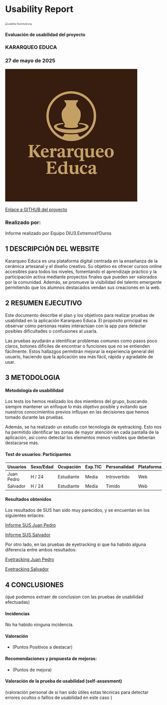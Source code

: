 # Usability Report

<img src="https://encrypted-tbn0.gstatic.com/images?q=tbn:ANd9GcRF017nhV-TFmNER2OM8UbXtdN6xwAKBYrv0i6onNfKu6Yn0BV0RK6aiOroeXl73LSY-B0&usqp=CAU" alt="usability Download png" style="zoom:50%;" />

#### Evaluación de usabilidad del proyecto 

### KARARQUEO EDUCA

### 27 de mayo de 2025

![img Proyecto](https://github.com/DIU3-Mamallema/UX_CaseStudy/raw/08f10992b995f9e2cbe0215212121bc4fd4ed86f/P3/Logo%20peque%C3%B1o.png)

[Enlace a GITHUB del proyecto](https://github.com/DIU3-Mamallema/UX_CaseStudy)

### Realizado por:

Informe realizado por Equipo DIU3.ExtremosYDuros


## 1 DESCRIPCIÓN DEL WEBSITE

Kararqueo Educa es una plataforma digital centrada en la enseñanza de la cerámica artesanal y el diseño creativo. Su objetivo es ofrecer cursos online accesibles para todos los niveles, fomentando el aprendizaje práctico y la participación activa mediante proyectos finales que pueden ser valorados por la comunidad. Además, se promueve la visibilidad del talento emergente permitiendo que los alumnos destacados vendan sus creaciones en la web.

 
## 2 RESUMEN EJECUTIVO

Este documento describe el plan y los objetivos para realizar pruebas de usabilidad en la aplicación Kararqueo Educa. El propósito principal es observar cómo personas reales interactúan con la app para detectar posibles dificultades o confusiones al usarla.

Las pruebas ayudarán a identificar problemas comunes como pasos poco claros, botones difíciles de encontrar o funciones que no se entienden fácilmente. Estos hallazgos permitirán mejorar la experiencia general del usuario, haciendo que la aplicación sea más fácil, rápida y agradable de usar.


## 3 METODOLOGIA 

#### Metodología de usabililidad

Los tests los hemos realizado los dos miembros del grupo, buscando siempre mantener un enfoque lo más objetivo posible y evitando que nuestros conocimientos previos influyan en las decisiones que hemos tomado durante las pruebas.

Además, se ha realizado un estudio con tecnología de eyetracking. Esto nos ha permitido identificar las zonas de mayor atención en cada pantalla de la aplicación, así como detectar los elementos menos visibles que deberían destacarse más.
 

#### Test de usuarios: Participantes

| Usuarios | Sexo/Edad     | Ocupación   |  Exp.TIC    | Personalidad | Plataforma | Caso
| ------------- | -------- | ----------- | ----------- | -----------  | ---------- | ----
| Juan Pedro    | H / 24   | Estudiante  | Media       | Introvertido | Web        | B 
| Salvador      | H / 24   | Estudiante  | Media       | Timido       | Web        | B 


#### Resultados obtenidos

Los resultados de SUS han sido muy parecidos, y se encuentan en los siguientes enlaces:

[Informe SUS Juan Pedro](SUS_JuanPedro.pdf)

[Informe SUS Salvador](SUS_Salvador.pdf)

Por otro lado, en las pruebas de eyetracking si que ha habido alguna diferencia entre ambos resultados:

[Eyetracking Juan Pedro](EyetrackingJuanPedro.png)

[Eyetracking Salvador](EyetrackingSalvador.png)


## 4 CONCLUSIONES 



(qué podemos extraer de conclusion con las pruebas de usabilidad efectuadas)



#### Incidencias

No ha habido ninguna incidencia.


#### Valoración 

* (Puntos Positivos a destacar)



#### Recomendaciones y propuesta de mejoras: 

* (Puntos de mejora)







#### Valoración de la prueba de usabilidad (self-assesment)

(valoración personal de si han sido útiles estas técnicas para detectar errores ocultos o falllos de usabilidad en este caso )
